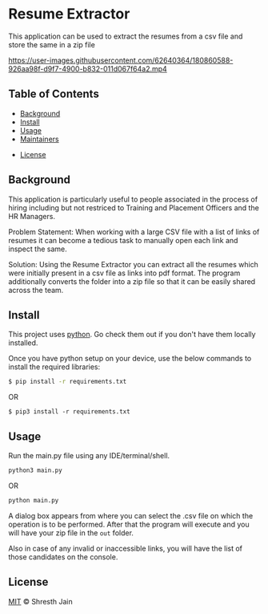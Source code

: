 # Resume Extractor

This application can be used to extract the resumes from a csv file and store the same in a zip file


https://user-images.githubusercontent.com/62640364/180860588-926aa98f-d9f7-4900-b832-011d067f64a2.mp4


## Table of Contents

- [Background](#background)
- [Install](#install)
- [Usage](#usage)
- [Maintainers](#maintainers)
<!-- - [Contributing](#contributing) -->
- [License](#license)

## Background

This application is particularly useful to people associated in the process of hiring including but not restriced to Training and Placement Officers and the HR Managers.

Problem Statement: When working with a large CSV file with a list of links of resumes it can become a tedious task to manually open each link and inspect the same. 

Solution: Using the Resume Extractor you can extract all the resumes which were initially present in a csv file as links into pdf format. The program additionally converts the folder into a zip file so that it can be easily shared across the team.

## Install

This project uses [python](https://www.python.org/). Go check them out if you don't have them locally installed.
<!-- 
```sh
$ npm install --global standard-readme-spec
``` -->
Once you have python setup on your device, use the below commands to install the required libraries: 
```sh
$ pip install -r requirements.txt
```
OR
```
$ pip3 install -r requirements.txt
```

## Usage

Run the main.py file using any IDE/terminal/shell.

```sh
python3 main.py
```
OR
```sh
python main.py
```
A dialog box appears from where you can select the .csv file on which the operation is to be performed. After that the program will execute and you will have your zip file in the ```out``` folder.

Also in case of any invalid or inaccessible links, you will have the list of those candidates on the console.
<!-- 
### Generator

To use the generator, look at [generator-standard-readme](https://github.com/RichardLitt/generator-standard-readme). There is a global executable to run the generator in that package, aliased as `standard-readme`.

## Badge

If your README is compliant with Standard-Readme and you're on GitHub, it would be great if you could add the badge. This allows people to link back to this Spec, and helps adoption of the README. The badge is **not required**.

[![standard-readme compliant](https://img.shields.io/badge/readme%20style-standard-brightgreen.svg?style=flat-square)](https://github.com/RichardLitt/standard-readme)

To add in Markdown format, use this code:

```
[![standard-readme compliant](https://img.shields.io/badge/readme%20style-standard-brightgreen.svg?style=flat-square)](https://github.com/RichardLitt/standard-readme)
```

## Example Readmes

To see how the specification has been applied, see the [example-readmes](example-readmes/).

## Related Efforts

- [Art of Readme](https://github.com/noffle/art-of-readme) - 💌 Learn the art of writing quality READMEs.
- [open-source-template](https://github.com/davidbgk/open-source-template/) - A README template to encourage open-source contributions. -->

## License

[MIT](LICENSE) © Shresth Jain
